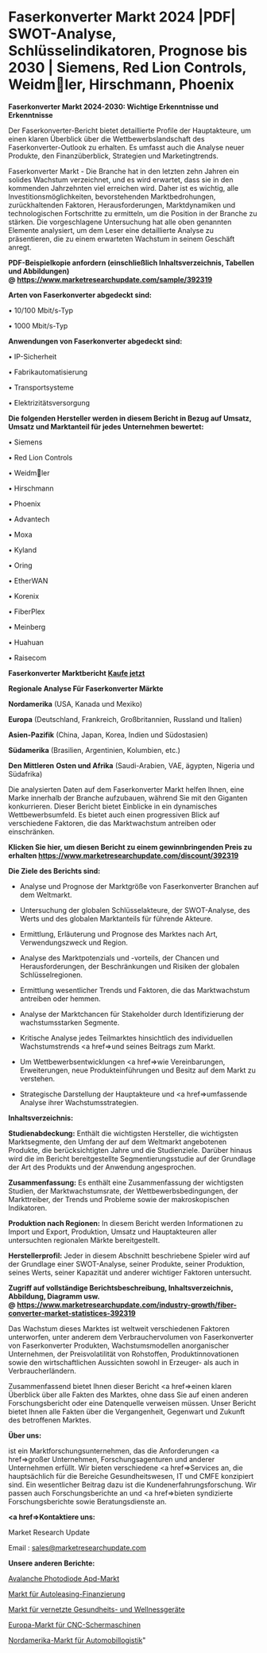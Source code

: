 # Faserkonverter Markt 2024 |PDF| SWOT-Analyse, Schlüsselindikatoren, Prognose bis 2030 | Siemens, Red Lion Controls, Weidmler, Hirschmann, Phoenix

<strong>Faserkonverter Markt 2024-2030: Wichtige Erkenntnisse und Erkenntnisse</strong>

Der Faserkonverter-Bericht bietet detaillierte Profile der Hauptakteure, um einen klaren Überblick über die Wettbewerbslandschaft des Faserkonverter-Outlook zu erhalten. Es umfasst auch die Analyse neuer Produkte, den Finanzüberblick, Strategien und Marketingtrends.

Faserkonverter Markt - Die Branche hat in den letzten zehn Jahren ein solides Wachstum verzeichnet, und es wird erwartet, dass sie in den kommenden Jahrzehnten viel erreichen wird. Daher ist es wichtig, alle Investitionsmöglichkeiten, bevorstehenden Marktbedrohungen, zurückhaltenden Faktoren, Herausforderungen, Marktdynamiken und technologischen Fortschritte zu ermitteln, um die Position in der Branche zu stärken. Die vorgeschlagene Untersuchung hat alle oben genannten Elemente analysiert, um dem Leser eine detaillierte Analyse zu präsentieren, die zu einem erwarteten Wachstum in seinem Geschäft anregt.

<strong><b>PDF-Beispielkopie anfordern (einschließlich Inhaltsverzeichnis, Tabellen und Abbildungen) @ </b></strong><strong><a href=https://www.marketresearchupdate.com/sample/392319><strong>https://www.marketresearchupdate.com/sample/392319</u></a></strong></strong>

<strong>Arten von Faserkonverter abgedeckt sind:</strong>

• 10/100 Mbit/s-Typ

• 1000 Mbit/s-Typ

<strong>Anwendungen von Faserkonverter abgedeckt sind:</strong>

• IP-Sicherheit

• Fabrikautomatisierung

• Transportsysteme

• Elektrizitätsversorgung

<strong>Die folgenden Hersteller werden in diesem Bericht in Bezug auf Umsatz, Umsatz und Marktanteil für jedes Unternehmen bewertet:</strong>

• Siemens

• Red Lion Controls

• Weidmler

• Hirschmann

• Phoenix

• Advantech

• Moxa

• Kyland

• Oring

• EtherWAN

• Korenix

• FiberPlex

• Meinberg

• Huahuan

• Raisecom

<strong>Faserkonverter Marktbericht <a href=https://www.marketresearchupdate.com/buynow/392319>Kaufe jetzt</a></strong>

<strong>Regionale Analyse Für Faserkonverter Märkte</strong>

<strong>Nordamerika</strong> (USA, Kanada und Mexiko)

<strong>Europa</strong> (Deutschland, Frankreich, Großbritannien, Russland und Italien)

<strong>Asien-Pazifik</strong> (China, Japan, Korea, Indien und Südostasien)

<strong>Südamerika</strong> (Brasilien, Argentinien, Kolumbien, etc.)

<strong>Den Mittleren</strong> <strong>Osten und Afrika</strong> (Saudi-Arabien, VAE, ägypten, Nigeria und Südafrika)

Die analysierten Daten auf dem Faserkonverter Markt helfen Ihnen, eine Marke innerhalb der Branche aufzubauen, während Sie mit den Giganten konkurrieren. Dieser Bericht bietet Einblicke in ein dynamisches Wettbewerbsumfeld. Es bietet auch einen progressiven Blick auf verschiedene Faktoren, die das Marktwachstum antreiben oder einschränken.

<strong>Klicken Sie hier, um diesen Bericht zu einem gewinnbringenden Preis zu erhalten
</strong><strong><a href=https://www.marketresearchupdate.com/discount/392319>https://www.marketresearchupdate.com/discount/392319</b></u></strong></a>

<strong>Die Ziele des Berichts sind:</strong>

- Analyse und Prognose der Marktgröße von Faserkonverter Branchen auf dem Weltmarkt.

- Untersuchung der globalen Schlüsselakteure, der SWOT-Analyse, des Werts und des globalen Marktanteils für führende Akteure.

- Ermittlung, Erläuterung und Prognose des Marktes nach Art, Verwendungszweck und Region.

- Analyse des Marktpotenzials und -vorteils, der Chancen und Herausforderungen, der Beschränkungen und Risiken der globalen Schlüsselregionen.

- Ermittlung wesentlicher Trends und Faktoren, die das Marktwachstum antreiben oder hemmen.

- Analyse der Marktchancen für Stakeholder durch Identifizierung der wachstumsstarken Segmente.

- Kritische Analyse jedes Teilmarktes hinsichtlich des individuellen Wachstumstrends <a href=>und</a> seines Beitrags zum Markt.

- Um Wettbewerbsentwicklungen <a href=>wie</a> Vereinbarungen, Erweiterungen, neue Produkteinführungen und Besitz auf dem Markt zu verstehen.

- Strategische Darstellung der Hauptakteure und <a href=>umfas</a>sende Analyse ihrer Wachstumsstrategien.

<strong>Inhaltsverzeichnis:</strong>

<strong>Studienabdeckung:</strong> Enthält die wichtigsten Hersteller, die wichtigsten Marktsegmente, den Umfang der auf dem Weltmarkt angebotenen Produkte, die berücksichtigten Jahre und die Studienziele. Darüber hinaus wird die im Bericht bereitgestellte Segmentierungsstudie auf der Grundlage der Art des Produkts und der Anwendung angesprochen.

<strong>Zusammenfassung:</strong> Es enthält eine Zusammenfassung der wichtigsten Studien, der Marktwachstumsrate, der Wettbewerbsbedingungen, der Markttreiber, der Trends und Probleme sowie der makroskopischen Indikatoren.

<strong>Produktion nach Regionen:</strong> In diesem Bericht werden Informationen zu Import und Export, Produktion, Umsatz und Hauptakteuren aller untersuchten regionalen Märkte bereitgestellt.

<strong>Herstellerprofil:</strong> Jeder in diesem Abschnitt beschriebene Spieler wird auf der Grundlage einer SWOT-Analyse, seiner Produkte, seiner Produktion, seines Werts, seiner Kapazität und anderer wichtiger Faktoren untersucht.

<strong><b>Zugriff auf vollständige Berichtsbeschreibung, Inhaltsverzeichnis, Abbildung, Diagramm usw. @ </b></strong><strong><a href=https://www.marketresearchupdate.com/industry-growth/fiber-converter-market-statistices-392319>https://www.marketresearchupdate.com/industry-growth/fiber-converter-market-statistices-392319</a></strong>

Das Wachstum dieses Marktes ist weltweit verschiedenen Faktoren unterworfen, unter anderem dem Verbrauchervolumen von Faserkonverter von Faserkonverter Produkten, Wachstumsmodellen anorganischer Unternehmen, der Preisvolatilität von Rohstoffen, Produktinnovationen sowie den wirtschaftlichen Aussichten sowohl in Erzeuger- als auch in Verbraucherländern.

Zusammenfassend bietet Ihnen dieser Bericht <a href=>einen</a> klaren Überblick über alle Fakten des Marktes, ohne dass Sie auf einen anderen Forschungsbericht oder eine Datenquelle verweisen müssen. Unser Bericht bietet Ihnen alle Fakten über die Vergangenheit, Gegenwart und Zukunft des betroffenen Marktes.

<strong>Über uns:</strong>

 ist ein Marktforschungsunternehmen, das die Anforderungen <a href=>großer</a> Unternehmen, Forschungsagenturen und anderer Unternehmen erfüllt. Wir bieten verschiedene <a href=>Services</a> an, die hauptsächlich für die Bereiche Gesundheitswesen, IT und CMFE konzipiert sind. Ein wesentlicher Beitrag dazu ist die Kundenerfahrungsforschung. Wir passen auch Forschungsberichte an und <a href=>bieten</a> syndizierte Forschungsberichte sowie Beratungsdienste an.

<strong><a href=>Kontaktiere uns:</a></strong>

Market Research Update

Email : sales@marketresearchupdate.com

<strong>Unsere anderen Berichte:</strong>

<a href=https://www.linkedin.com/pulse/avalanche-photodiode-apd-market-2023-size-growth>Avalanche Photodiode Apd-Markt</a>

<a href=https://www.linkedin.com/pulse/car-leasing-financing-market-outlooks-2023-size>Markt für Autoleasing-Finanzierung</a>

<a href=https://www.linkedin.com/pulse/connected-health-wellness-devices-market-3f>Markt für vernetzte Gesundheits- und Wellnessgeräte</a>

<a href=https://www.linkedin.com/pulse/europe-cnc-shearing-machine-market-2023-top-industry>Europa-Markt für CNC-Schermaschinen</a>

<a href=https://www.linkedin.com/pulse/north-america-automotive-logistics-market-2023-atljf/>Nordamerika-Markt für Automobillogistik</a>"
